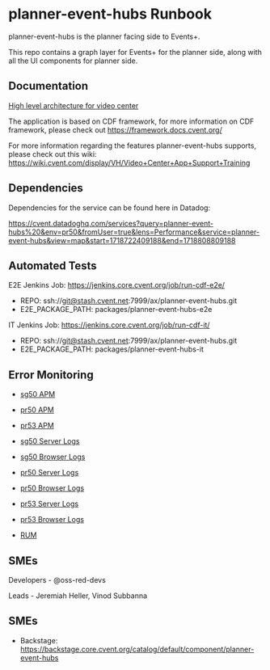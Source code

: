 # planner-event-hubs Runbook

planner-event-hubs is the planner facing side to Events+.

This repo contains a graph layer for Events+ for the planner side, along with all the UI components for planner side.

## Documentation

[High level architecture for video center](https://wiki.cvent.com/display/VH/Video+Center+Architecture)

The application is based on CDF framework, for more information on CDF framework, please check out https://framework.docs.cvent.org/

For more information regarding the features planner-event-hubs supports, please check out this wiki:  https://wiki.cvent.com/display/VH/Video+Center+App+Support+Training

## Dependencies
Dependencies for the service can be found here in Datadog:

https://cvent.datadoghq.com/services?query=planner-event-hubs%20&env=pr50&fromUser=true&lens=Performance&service=planner-event-hubs&view=map&start=1718722409188&end=1718808809188

## Automated Tests
E2E Jenkins Job: https://jenkins.core.cvent.org/job/run-cdf-e2e/
- REPO: ssh://git@stash.cvent.net:7999/ax/planner-event-hubs.git
- E2E_PACKAGE_PATH: packages/planner-event-hubs-e2e

IT Jenkins Job: https://jenkins.core.cvent.org/job/run-cdf-it/
- REPO: ssh://git@stash.cvent.net:7999/ax/planner-event-hubs.git
- E2E_PACKAGE_PATH: packages/planner-event-hubs-it

## Error Monitoring

- [sg50 APM](https://cvent.datadoghq.com/apm/services/planner-event-hubs/operations/next.request/resources?query=env%3Apr50%20operation_name%3Anext.request%20service%3Aplanner-event-hubs&dependencyMap=qson%3A%28data%3A%28telemetrySelection%3Aall_sources%29%2Cversion%3A%210%29&deployments=qson%3A%28data%3A%28hits%3A%28selected%3Aversion_count%29%2Cerrors%3A%28selected%3Aversion_count%29%2Clatency%3A%2195%2CtopN%3A%215%29%2Cversion%3A%210%29&env=sg50&fromUser=false&groupMapByOperation=null&infrastructure=qson%3A%28data%3A%28viewType%3Apods%29%2Cversion%3A%210%29&panels=qson%3A%28data%3A%28%29%2Cversion%3A%210%29&resources=qson%3A%28data%3A%28visible%3A%21t%2Chits%3A%28selected%3Atotal%29%2Cerrors%3A%28selected%3Atotal%29%2Clatency%3A%28selected%3Ap95%29%2CtopN%3A%215%29%2Cversion%3A%211%29&summary=qson%3A%28data%3A%28visible%3A%21t%2Cerrors%3A%28selected%3Acount%29%2Chits%3A%28selected%3Aversion_rate%29%2Clatency%3A%28selected%3Alatency%2Cslot%3A%28agg%3A75%29%2Cdistribution%3A%28isLogScale%3A%21f%29%29%2Csublayer%3A%28selected%3Apercentage%2Cslot%3A%28layers%3Aservice%253A5%29%29%29%2Cversion%3A%211%29&view=spans&start=1718912873990&end=1718916473990&paused=false)

- [pr50 APM](https://cvent.datadoghq.com/apm/services/planner-event-hubs/operations/next.request/resources?env=pr50&groupMapByOperation=null&view=spans&start=1718803550192&end=1718807150192&paused=false)

- [pr53 APM](https://cvent.datadoghq.com/apm/services/planner-event-hubs/operations/next.request/resources?query=env%3Apr53%20operation_name%3Anext.request%20service%3Aplanner-event-hubs&dependencyMap=qson%3A%28data%3A%28telemetrySelection%3Aall_sources%29%2Cversion%3A%210%29&deployments=qson%3A%28data%3A%28hits%3A%28selected%3Aversion_count%29%2Cerrors%3A%28selected%3Aversion_count%29%2Clatency%3A%2195%2CtopN%3A%215%29%2Cversion%3A%210%29&env=pr53&fromUser=false&groupMapByOperation=null&infrastructure=qson%3A%28data%3A%28viewType%3Apods%29%2Cversion%3A%210%29&isInferred=false&panels=qson%3A%28data%3A%28%29%2Cversion%3A%210%29&resources=qson%3A%28data%3A%28visible%3A%21t%2Chits%3A%28selected%3Atotal%29%2Cerrors%3A%28selected%3Atotal%29%2Clatency%3A%28selected%3Ap95%29%2CtopN%3A%215%29%2Cversion%3A%211%29&summary=qson%3A%28data%3A%28visible%3A%21t%2Cerrors%3A%28selected%3Acount%29%2Chits%3A%28selected%3Aversion_rate%29%2Clatency%3A%28selected%3Alatency%2Cslot%3A%28agg%3A75%29%2Cdistribution%3A%28isLogScale%3A%21f%29%29%2Csublayer%3A%28selected%3Apercentage%2Cslot%3A%28layers%3Aservice%253A5%29%29%29%2Cversion%3A%211%29&view=spans&start=1718912943959&end=1718916543959&paused=false)

- [sg50 Server Logs](https://cvent.datadoghq.com/logs?query=env%3Asg50%20service%3Aplanner-event-hubs%20source%3Anodejs%20&agg_m=count&agg_m_source=base&agg_t=count&cols=host%2Cservice&fromUser=true&messageDisplay=inline&refresh_mode=sliding&storage=hot&stream_sort=desc&viz=stream&from_ts=1719249647760&to_ts=1719336047760&live=true)

- [sg50 Browser Logs](https://cvent.datadoghq.com/logs?query=env%3Asg50%20service%3Aplanner-event-hubs%20source%3Abrowser%20&agg_m=count&agg_m_source=base&agg_t=count&cols=host%2Cservice&fromUser=true&messageDisplay=inline&refresh_mode=sliding&storage=hot&stream_sort=desc&viz=stream&from_ts=1719249647760&to_ts=1719336047760&live=true)

- [pr50 Server Logs](https://cvent.datadoghq.com/logs?query=env%3Apr50%20service%3Aplanner-event-hubs%20source%3Anodejs%20&agg_m=count&agg_m_source=base&agg_t=count&cols=host%2Cservice&fromUser=true&messageDisplay=inline&refresh_mode=sliding&storage=hot&stream_sort=desc&viz=stream&from_ts=1719249647760&to_ts=1719336047760&live=true)

- [pr50 Browser Logs](https://cvent.datadoghq.com/logs?query=env%3Apr50%20service%3Aplanner-event-hubs%20source%3Abrowser%20&agg_m=count&agg_m_source=base&agg_t=count&cols=host%2Cservice&fromUser=true&messageDisplay=inline&refresh_mode=sliding&storage=hot&stream_sort=desc&viz=stream&from_ts=1719249647760&to_ts=1719336047760&live=true)

- [pr53 Server Logs](https://cvent.datadoghq.com/logs?query=env%3Apr53%20service%3Aplanner-event-hubs%20source%3Anodejs%20&agg_m=count&agg_m_source=base&agg_t=count&cols=host%2Cservice&fromUser=true&messageDisplay=inline&refresh_mode=sliding&storage=hot&stream_sort=desc&viz=stream&from_ts=1719249647760&to_ts=1719336047760&live=true)

- [pr53 Browser Logs](https://cvent.datadoghq.com/logs?query=env%3Apr53%20service%3Aplanner-event-hubs%20source%3Abrowser%20&agg_m=count&agg_m_source=base&agg_t=count&cols=host%2Cservice&fromUser=true&messageDisplay=inline&refresh_mode=sliding&storage=hot&stream_sort=desc&viz=stream&from_ts=1719249647760&to_ts=1719336047760&live=true)

- [RUM](https://cvent.datadoghq.com/rum/performance-monitoring?query=%40session.type%3Auser%20%40application.id%3Af3847f2c-9db7-47d1-8e7b-9ad3196f6bcd&filters=%5B%22env%22%2C%22service%22%2C%22version%22%2C%22%40session.type%22%2C%22%40geo.country%22%2C%22%40device.type%22%2C%22%40usr.email%22%5D&tab=overview&from_ts=1719248550161&to_ts=1719334950161&live=true)


## SMEs

Developers - @oss-red-devs

Leads - Jeremiah Heller, Vinod Subbanna

## SMEs
* Backstage: https://backstage.core.cvent.org/catalog/default/component/planner-event-hubs